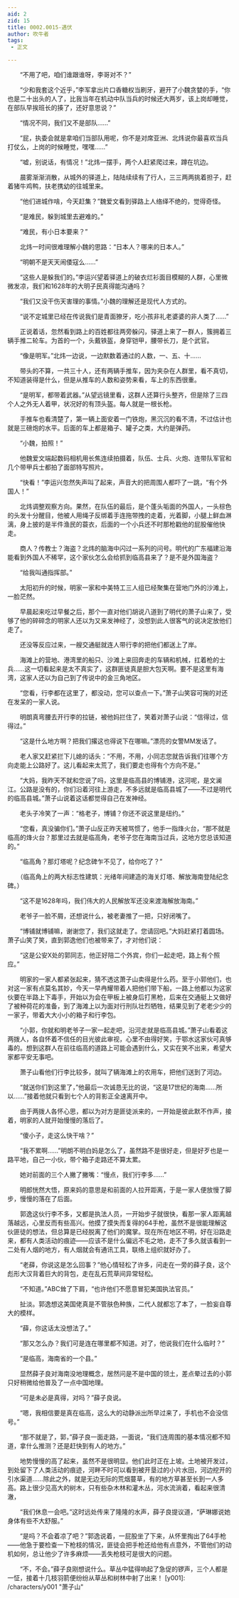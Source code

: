 ```yaml
---
aid: 2
zid: 15
title: 0002.0015-遇伏
author: 吹牛者
tags: 
 - 正文

---
```




　　“不用了吧，咱们谁跟谁呀，李哥对不？”

　　“少和我套这个近乎，”李军拿出片口香糖权当刷牙，避开了小魏贪婪的手，“你也是二十出头的人了，比我当年在机动中队当兵的时候还大两岁，该上岗却睡觉，在部队早挨班长的揍了，还好意思说？”

　　“情况不同，我们又不是部队……”

　　“屁，执委会就是拿咱们当部队用呢，你不是对席亚洲、北炜说你最喜欢当兵打仗么，上岗的时候睡觉，嘿嘿……”

　　“嘘，别说话，有情况！”北炜一摆手，两个人赶紧爬过来，蹲在坑边。

　　晨雾渐渐消散，从城外的驿道上，陆陆续续有了行人，三三两两挑着担子，赶着猪牛鸡鸭，扶老携幼的往城里来。

　　“他们进城作啥，今天赶集？”魏爱文看到驿路上人络绎不绝的，觉得奇怪。

　　“是难民，躲到城里去避难的。”

　　“难民，有小日本要来？”

　　北炜一时间很难理解小魏的思路：“日本人？哪来的日本人。”

　　“明朝不是天天闹倭寇么……”

　　“这些人是躲我们的。”李运兴望着驿道上的破衣烂衫面目模糊的人群，心里微微发凉，我们和1628年的大明子民真得能沟通吗？

　　“我们又没干伤天害理的事情。”小魏的理解还是现代人方式的。

　　“说不定城里已经在传说我们是青面獠牙，吃小孩非礼老婆婆的非人类了……”

　　正说着话，忽然看到路上的百姓都往两旁躲闪，驿道上来了一群人，簇拥着三辆手推二轮车。为首的一个，头戴铁盔，身穿铠甲，腰带长刀，是个武官。

　　“像是明军。”北炜一边说，一边默数着通过的人数，一、五、十……

　　带头的不算，一共三十人，还有两辆手推车，因为夹杂在人群里，看不真切，不知道装得是什么，但是从推车的人数和姿势来看，车上的东西很重。

　　“是明军，都带着武器。”从望远镜里看，这群人还算行头整齐，但是除了三四个人之外无人着甲，状况好的有顶头盔。每人就是一根长枪。

　　手推车也看清楚了，第一辆上面安着一门铁炮，黑沉沉的看不清，不过估计也就是三磅炮的水平。后面的车上都是箱子、罐子之类，大约是弹药。

　　“小魏，拍照！”

　　他魏爱文端起数码相机用长焦连续拍摄着，队伍、士兵、火炮、连带队军官和几个带甲兵士都拍了面部特写照片。

　　“快看！”李运兴忽然失声叫了起来，声音大的把周围人都吓了一跳，“有个外国人！”

　　北炜调整观察方向。果然，在队伍的最后，是个蓬头垢面的外国人，一头棕色的头发十分醒目，他被人用绳子反绑着手连拖带拽的走着，光着脚，小腿上鲜血淋漓，身上披的是半件渔民的蓑衣，后面的一个小兵还不时那枪戳他的屁股催他快走。

　　商人？传教士？海盗？北炜的脑海中闪过一系列的问号。明代的广东福建沿海能看到外国人不稀罕，这个家伙怎么会给抓到临高县来了？是不是外国海盗？

　　“给我叫通指挥部。”

　　太阳初升的时候，明家一家和中美特工三人组已经聚集在营地门外的沙滩上，一脸茫然。

　　早晨起来吃过早餐之后，那个一直对他们胡说八道到了明代的萧子山来了，受够了他的碎碎念的明家人还以为又来发神经了，没想到此人很客气的说决定放他们走了。

　　还没等反应过来，一艘交通艇就连人带行李的把他们都送上了岸。

　　海滩上的营地、港湾里的船只、沙滩上来回奔走的车辆和机械，扛着枪的士兵……这一切看起来是太不真实了，这群匪徒真是胆大包天啊。要不是这里有海湾，这家人还以为自己到了传说中的金三角地区。

　　“您看，行李都在这里了，都没动，您可以查点一下。”萧子山笑容可掬的对还在发呆的一家人说。

　　明朗真弯腰去开行李的拉链，被他妈拦住了，笑着对萧子山说：“信得过，信得过。”

　　“这是什么地方啊？把我们撂这也得说下在哪嘛。”漂亮的女警MM发话了。

　　老人家又赶紧拦下儿媳的话头：“不用，不用，小同志您就告诉我们往哪个方向走能上公路好了。这儿看起来太荒了，我们要走也得有个方向不是。”

　　“大妈，我昨天不就和您说了吗，这里是临高县的博铺港，这河呢，是文澜江。公路是没有的，你们沿着河往上游走，不多远就是临高县城了——不过是明代的临高县城。”萧子山说着这话都觉得自己在发神经。

　　老头子冷笑了一声：“格老子，博铺？你还不说这里是纽约。”

　　“您看，真没骗你们。”萧子山反正昨天被骂惯了，他手一指烽火台，“那不就是临高的烽火台？那里过去就是临高角，老爷子您在海南当过兵，这地方您总该知道的。”

　　“临高角？那灯塔呢？纪念碑乍不见了，给你吃了？”

　　（临高角上的两大标志性建筑：光绪年间建造的海关灯塔、解放海南登陆纪念碑。）

　　“这不是1628年吗，我们伟大的人民解放军还没来渡海解放海南。”

　　老爷子一脸不屑，还想说什么，被老妻推了一把，只好闭嘴了。

　　“博铺就博铺嘛，谢谢您了，我们这就走了。您请回吧。”大妈赶紧打着圆场。萧子山笑了笑，直到郭逸他们也被带来了，才对他们说：

　　“这是公安X处的郭同志，他正好陪二个外宾，你们一起走吧，路上有个照应。”

　　明家的一家人都紧张起来，猜不透这萧子山卖得是什么药。至于小郭他们，也对这一家有点莫名其妙，今天一早冉耀带着人把他们带下船，一路上他都以为这家伙要在半路上下毒手，开始以为会在甲板上被身后打黑枪，后来在交通艇上又做好了被种荷花的准备，到了海滩上以为面对行刑队壮烈牺牲，结果见到了老老少少的一家子，带着大大小小的箱子和行李包。

　　“小郭，你就和明老爷子一家一起走吧，沿河走就是临高县城。”萧子山看着这两拨人，各自怀着不信任的目光彼此审视，心里不由得好笑，于鄂水这家伙可真够毒的。想到这群人在前往临高的道路上可能会遇到什么，又实在笑不出来，希望大家都平安无事吧。

　　萧子山看他们行李比较多，就叫了辆海滩上的农用车，把他们送到了河边。

　　“就送你们到这里了，”他最后一次诚恳无比的说，“这是17世纪的海南……所以……”接着他就只看到七个人的背影正全速离开中。

　　由于两拨人各怀心思，都以为对方是匪徒派来的，一开始是彼此默不作声，接着，明家的人就开始慢慢的落后了。

　　“傻小子，走这么快干啥？”

　　“我不累啊……”明朗不明白妈是怎么了，虽然路不是很好走，但是好歹也是一路平地，自己一小伙，带个箱子走路还不算太累。

　　她对前面的三个人撇了撇嘴：“慢点，我们行李多……”

　　明郎恍然大悟，原来妈的意思是和前面的人拉开距离，于是一家人便放慢了脚步，慢慢的落在了后面。

　　郭逸这伙行李不多，又都是执法人员，一开始步子就很快，看那一家人距离越落越远，心里反而有些高兴。他摸了摸失而复得的64手枪，虽然不是很能理解这伙匪徒的想法，但总算是已经脱离了他们的魔掌。现在所在地区不明，好在沿路走来，都有人类活动的痕迹——应该不是什么偏远不毛之地，走不了多久就该看到一二处有人烟的地方，有人烟就会有通讯工具，联络上组织就好办了。

　　“老薛，你说这是怎么回事？”他心情轻松了许多，问走在一旁的薛子良，这个彪形大汉背着巨大的背包，走在乱石荒草间异常轻松。

　　“不知道。”ABC耸了下肩，“也许他们不愿意冒犯美国执法官员。”

　　扯淡。郭逸想这美国佬真是不管肤色种族，二代人就都忘了本了，一脸妄自尊大的模样。

　　“薛，你这话太没想法了。”

　　“那又怎么办？我们可是连在哪里都不知道。对了，他说我们在什么临时？”

　　“是临高，海南省的一个县。”

　　显然薛子良对海南没地理概念，居然问是不是中国的领土，差点晕过去的小郭只好稍微给他普及了一点中国地理。

　　“可是未必是真得，对吗？”薛子良说。

　　“嗯，我相信要是真在临高，这么大的动静派出所早过来了，手机也不会没信号。”

　　“那不就是了，郭，”薛子良一面走路，一面说，“我们连周围的基本情况都不知道，拿什么推测？还是赶快到有人的地方。”

　　地势慢慢的高了起来，虽然不是很明显。他们此时正在上坡。土地被开发过，到处留下了人类活动的痕迹，河畔不时可以看到被开垦过的小片水田，河边挖开的引水渠道……除此之外，就是无边无际的荒烟蔓草，有的地方草甚至长到一人多高。路上很少见高大的树木，只有些杂木林和灌木丛，河水流淌着，看起来很清澈，

　　“我们休息一会吧。”这时远处传来了隆隆的水声，薛子良提议道，“萨琳娜说她身体有些不大舒服。”

　　“是吗？不会着凉了吧？”郭逸说着，一屁股坐了下来，从怀里掏出了64手枪——他急于要检查一下枪枝的情况，匪徒会把手枪还给他有点意外，不管他们的动机如何，总让他少了许多麻烦——丢失枪枝可是很大的问题。

　　“不，不会。”薛子良刚想说什么。草丛中猛得响起了急促的锣声，三个人都是一怔，接着十几枝羽箭便纷纷从草丛和树林中射了出来！
[y001]: /characters/y001 "萧子山"


